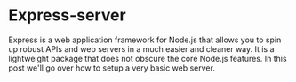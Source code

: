 # Express-server
Express is a web application framework for Node.js that allows you to spin up robust APIs and web servers in a much easier and cleaner way. It is a lightweight package that does not obscure the core Node.js features. In this post we'll go over how to setup a very basic web server.
